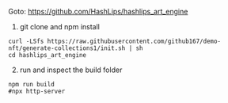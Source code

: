 
Goto: https://github.com/HashLips/hashlips_art_engine

1. git clone and npm install
```
curl -LSfs https://raw.githubusercontent.com/github167/demo-nft/generate-collections1/init.sh | sh
cd hashlips_art_engine
```

2. run and inspect the build folder
```
npm run build
#npx http-server
```
